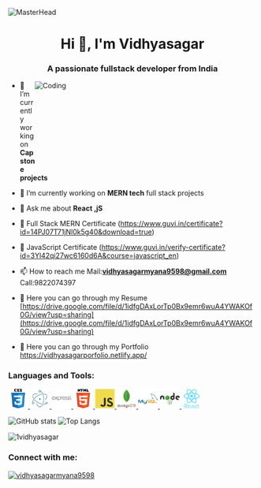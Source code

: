 ![MasterHead](https://www.sevenstarwebsolutions.com/wp-content/themes/sevenstar/img/banner-bg.gif)

<h1 align="center">Hi 👋, I'm Vidhyasagar</h1>
<h3 align="center">A passionate fullstack developer from India</h3>

<img align="right" alt="Coding" width="450" height="180" src="https://oncloudinfotech.com/images/about/about-1.gif">


- 🔭 I’m currently working on **Capstone projects**

- 🌱 I’m currently working on **MERN tech** full stack projects

- 💬 Ask me about **React ,jS**

- 💬 Full Stack MERN Certificate (https://www.guvi.in/certificate?id=14PJ07T71jNl0k5g40&download=true)

- 💬 JavaScript Certificate (https://www.guvi.in/verify-certificate?id=3Yl42qi27wc6160d6A&course=javascript_en)

- 📫 How to reach me Mail:**vidhyasagarmyana9598@gmail.com** Call:9822074397

- 📄 Here you can go through my Resume [https://drive.google.com/file/d/1idfgDAxLorTp0Bx9emr6wuA4YWAKOf0G/view?usp=sharing](https://drive.google.com/file/d/1idfgDAxLorTp0Bx9emr6wuA4YWAKOf0G/view?usp=sharing)
- 📄 Here you can go through my Portfolio https://vidhyasagarporfolio.netlify.app/

<h3 align="left">Languages and Tools:</h3>
<p align="left"> <a href="https://www.w3schools.com/css/" target="_blank" rel="noreferrer"> <img src="https://raw.githubusercontent.com/devicons/devicon/master/icons/css3/css3-original-wordmark.svg" alt="css3" width="40" height="40"/> </a> <a href="https://www.electronjs.org" target="_blank" rel="noreferrer"> <img src="https://raw.githubusercontent.com/devicons/devicon/master/icons/electron/electron-original.svg" alt="electron" width="40" height="40"/> </a> <a href="https://expressjs.com" target="_blank" rel="noreferrer"> <img src="https://raw.githubusercontent.com/devicons/devicon/master/icons/express/express-original-wordmark.svg" alt="express" width="40" height="40"/> </a> <a href="https://www.w3.org/html/" target="_blank" rel="noreferrer"> <img src="https://raw.githubusercontent.com/devicons/devicon/master/icons/html5/html5-original-wordmark.svg" alt="html5" width="40" height="40"/> </a> <a href="https://developer.mozilla.org/en-US/docs/Web/JavaScript" target="_blank" rel="noreferrer"> <img src="https://raw.githubusercontent.com/devicons/devicon/master/icons/javascript/javascript-original.svg" alt="javascript" width="40" height="40"/> </a> <a href="https://www.mongodb.com/" target="_blank" rel="noreferrer"> <img src="https://raw.githubusercontent.com/devicons/devicon/master/icons/mongodb/mongodb-original-wordmark.svg" alt="mongodb" width="40" height="40"/> </a> <a href="https://www.mysql.com/" target="_blank" rel="noreferrer"> <img src="https://raw.githubusercontent.com/devicons/devicon/master/icons/mysql/mysql-original-wordmark.svg" alt="mysql" width="40" height="40"/> </a> <a href="https://nodejs.org" target="_blank" rel="noreferrer"> <img src="https://raw.githubusercontent.com/devicons/devicon/master/icons/nodejs/nodejs-original-wordmark.svg" alt="nodejs" width="40" height="40"/> </a> <a href="https://reactjs.org/" target="_blank" rel="noreferrer"> <img src="https://raw.githubusercontent.com/devicons/devicon/master/icons/react/react-original-wordmark.svg" alt="react" width="40" height="40"/> </a> </p>

![GitHub stats](https://github-readme-stats.vercel.app/api?username=1Vidhyasagar&theme=synthwave&show_icons=true&count_private=true)
![Top Langs](https://github-readme-stats.vercel.app/api/top-langs/?username=1Vidhyasagar&theme=synthwave”)

<p><img align="center" src="https://github-readme-streak-stats.herokuapp.com/?user=1vidhyasagar&" alt="1vidhyasagar" /></p>

<h3 align="left">Connect with me:</h3>
<p align="left">
<a href="https://www.linkedin.com/in/vidhyasagar-myana-530a08236/" target="blank"><img align="center" src="https://raw.githubusercontent.com/rahuldkjain/github-profile-readme-generator/master/src/images/icons/Social/linked-in-alt.svg" alt="vidhyasagarmyana9598" height="30" width="40" /></a>
</p>

